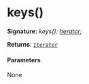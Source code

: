 # keys()





**Signature:** _keys(): [Iterator](../../es6-collections.api/interface/iterator.md)<T>;_

**Returns**: [`Iterator`](../../es6-collections.api/interface/iterator.md)<T>





#### Parameters
None


